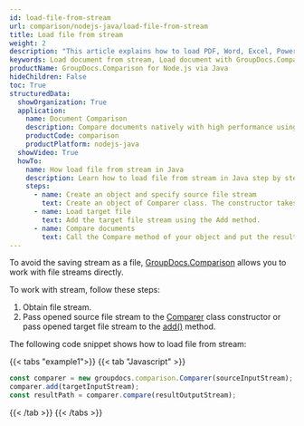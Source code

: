 ```yaml
---
id: load-file-from-stream
url: comparison/nodejs-java/load-file-from-stream
title: Load file from stream
weight: 2
description: "This article explains how to load PDF, Word, Excel, PowerPoint documents from stream when using GroupDocs.Comparison for Node.js via Java."
keywords: Load document from stream, Load document with GroupDocs.Comparison
productName: GroupDocs.Comparison for Node.js via Java
hideChildren: False
toc: True
structuredData:
  showOrganization: True
  application:
    name: Document Comparison
    description: Compare documents natively with high performance using JavaScript language and GroupDocs.Comparison for Node.js via Java
    productCode: comparison
    productPlatform: nodejs-java
  showVideo: True
  howTo:
    name: How load file from stream in Java
    description: Learn how to load file from stream in Java step by step
    steps:
      - name: Create an object and specify source file stream
        text: Create an object of Comparer class. The constructor takes the source file stream. You may specify absolute or relative file path as per your requirements.
      - name: Load target file
        text: Add the target file stream using the Add method.
      - name: Compare documents
        text: Call the Compare method of your object and put the resulting file stream.
---
```


To avoid the saving stream as a file, [GroupDocs.Comparison](https://products.groupdocs.com/comparison/nodejs-java) allows you to work with file streams directly.

To work with stream, follow these steps:

1.  Obtain file stream.
2.  Pass opened source file stream to the [Comparer](https://reference.groupdocs.com/comparison/nodejs-java/com.groupdocs.comparison/comparer) class constructor or pass opened target file stream to the [add()](https://reference.groupdocs.com/comparison/nodejs-java/com.groupdocs.comparison/comparer/#add-java.lang.String-) method.

The following code snippet shows how to load file from stream:

{{< tabs "example1">}}
{{< tab "Javascript" >}}
```javascript
const comparer = new groupdocs.comparison.Comparer(sourceInputStream);
comparer.add(targetInputStream);
const resultPath = comparer.compare(resultOutputStream);
```
{{< /tab >}}
{{< /tabs >}}
